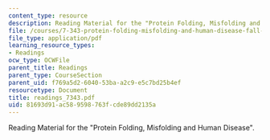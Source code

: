 ```yaml
---
content_type: resource
description: Reading Material for the "Protein Folding, Misfolding and Human Disease".
file: /courses/7-343-protein-folding-misfolding-and-human-disease-fall-2004/81693d91ac589598763fcde89dd2135a_readings_7343.pdf
file_type: application/pdf
learning_resource_types:
- Readings
ocw_type: OCWFile
parent_title: Readings
parent_type: CourseSection
parent_uid: f769a5d2-6040-53ba-a2c9-e5c7bd25b4ef
resourcetype: Document
title: readings_7343.pdf
uid: 81693d91-ac58-9598-763f-cde89dd2135a
---
```

Reading Material for the "Protein Folding, Misfolding and Human Disease".

